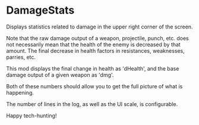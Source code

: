 # DamageStats

Displays statistics related to damage in the upper right corner of the screen.

Note that the raw damage output of a weapon, projectile, punch, etc. does not necessarily mean that the health of the enemy is decreased by that amount. The final decrease in health factors in resistances, weaknesses, parries, etc. 

This mod displays the final change in health as 'dHealth', and the base damage output of a given weapon as 'dmg'.

Both of these numbers should allow you to get the full picture of what is happening.

The number of lines in the log, as well as the UI scale, is configurable.

Happy tech-hunting!

